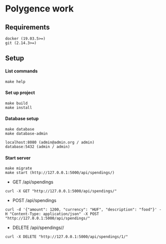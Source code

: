 # Polygence work

## Requirements

```
docker (19.03.5>=)
git (2.14.3>=)
```

## Setup

#### List commands

```
make help
```

#### Set up project

```
make build
make install
```

#### Database setup

```
make database
make database-admin
```

```
localhost:8080 (admin@admin.org / admin)
database:5432 (admin / admin)
```

#### Start server

```
make migrate
make start (http://127.0.0.1:5000/api/spendings/)
```

- GET /api/spendings
```
curl -X GET "http://127.0.0.1:5000/api/spendings/"
```

- POST /api/spendings
```
curl -d '{"amount": 1200, "currency": "HUF", "description": "food"}' -H "Content-Type: application/json" -X POST "http://127.0.0.1:5000/api/spendings/"
```

- DELETE /api/spendings/<id>/
```
curl -X DELETE "http://127.0.0.1:5000/api/spendings/1/"
```
